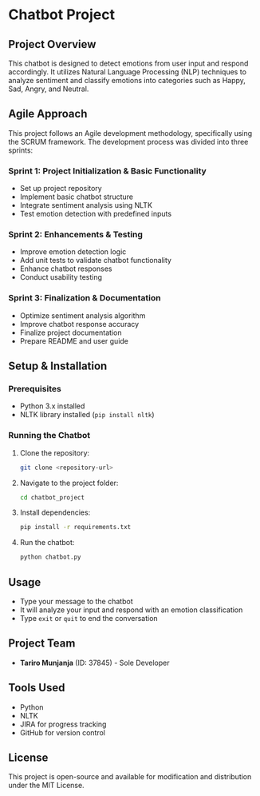# Chatbot Project

## Project Overview
This chatbot is designed to detect emotions from user input and respond accordingly. It utilizes Natural Language Processing (NLP) techniques to analyze sentiment and classify emotions into categories such as Happy, Sad, Angry, and Neutral.

## Agile Approach
This project follows an Agile development methodology, specifically using the SCRUM framework. The development process was divided into three sprints:

### Sprint 1: Project Initialization & Basic Functionality
- Set up project repository
- Implement basic chatbot structure
- Integrate sentiment analysis using NLTK
- Test emotion detection with predefined inputs

### Sprint 2: Enhancements & Testing
- Improve emotion detection logic
- Add unit tests to validate chatbot functionality
- Enhance chatbot responses
- Conduct usability testing

### Sprint 3: Finalization & Documentation
- Optimize sentiment analysis algorithm
- Improve chatbot response accuracy
- Finalize project documentation
- Prepare README and user guide

## Setup & Installation
### Prerequisites
- Python 3.x installed
- NLTK library installed (`pip install nltk`)

### Running the Chatbot
1. Clone the repository:
   ```sh
   git clone <repository-url>
   ```
2. Navigate to the project folder:
   ```sh
   cd chatbot_project
   ```
3. Install dependencies:
   ```sh
   pip install -r requirements.txt
   ```
4. Run the chatbot:
   ```sh
   python chatbot.py
   ```

## Usage
- Type your message to the chatbot
- It will analyze your input and respond with an emotion classification
- Type `exit` or `quit` to end the conversation

## Project Team
- **Tariro Munjanja** (ID: 37845) - Sole Developer

## Tools Used
- Python
- NLTK
- JIRA for progress tracking
- GitHub for version control

## License
This project is open-source and available for modification and distribution under the MIT License.

